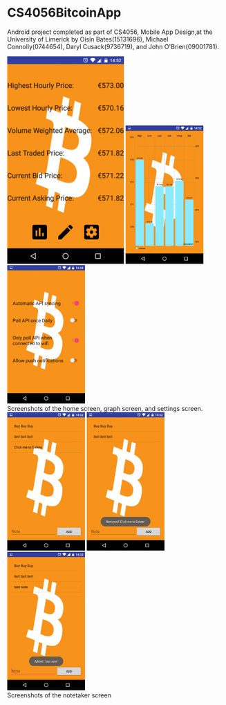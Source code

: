 # CS4056BitcoinApp

Android project completed as part of CS4056, Mobile App Design,at the University of Limerick by Oisín Bates(15131696), Michael Connolly(0744654), Daryl Cusack(9736719), and John O'Brien(09001781).


<img src="https://github.com/oisinBates/CS4056BitcoinApp/blob/master/screenshots/homeScreen.png" width="270px" height="480px" />
<img src="https://github.com/oisinBates/CS4056BitcoinApp/blob/master/screenshots/graph.png" width="180px" height="320px" />
<img src="https://github.com/oisinBates/CS4056BitcoinApp/blob/master/screenshots/dummySettingsScreen.png" width="180px" height="320px" /><br>
Screenshots of the home screen, graph screen, and settings screen.

<img src="https://github.com/oisinBates/CS4056BitcoinApp/blob/master/screenshots/noteTaker.png" width="180px" height="320px" />
<img src="https://github.com/oisinBates/CS4056BitcoinApp/blob/master/screenshots/noteTakerRemoveNote.png" width="180px" height="320px" />
<img src="https://github.com/oisinBates/CS4056BitcoinApp/blob/master/screenshots/noteTakerAddNote.png" width="180px" height="320px" /><br>
Screenshots of the notetaker screen



